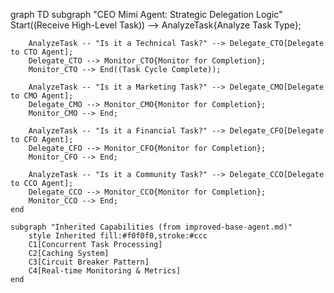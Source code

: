 graph TD
    subgraph "CEO Mimi Agent: Strategic Delegation Logic"
        Start((Receive High-Level Task)) --> AnalyzeTask{Analyze Task Type};
        
        AnalyzeTask -- "Is it a Technical Task?" --> Delegate_CTO[Delegate to CTO Agent];
        Delegate_CTO --> Monitor_CTO{Monitor for Completion};
        Monitor_CTO --> End((Task Cycle Complete));

        AnalyzeTask -- "Is it a Marketing Task?" --> Delegate_CMO[Delegate to CMO Agent];
        Delegate_CMO --> Monitor_CMO{Monitor for Completion};
        Monitor_CMO --> End;

        AnalyzeTask -- "Is it a Financial Task?" --> Delegate_CFO[Delegate to CFO Agent];
        Delegate_CFO --> Monitor_CFO{Monitor for Completion};
        Monitor_CFO --> End;

        AnalyzeTask -- "Is it a Community Task?" --> Delegate_CCO[Delegate to CCO Agent];
        Delegate_CCO --> Monitor_CCO{Monitor for Completion};
        Monitor_CCO --> End;
    end

    subgraph "Inherited Capabilities (from improved-base-agent.md)"
        style Inherited fill:#f0f0f0,stroke:#ccc
        C1[Concurrent Task Processing]
        C2[Caching System]
        C3[Circuit Breaker Pattern]
        C4[Real-time Monitoring & Metrics]
    end
